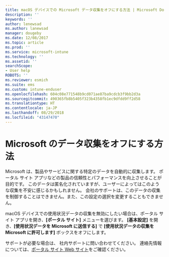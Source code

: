 ```yaml
---
title: macOS デバイスでの Microsoft データ収集をオフにする方法 | Microsoft Docs
description: ''
keywords: ''
author: lenewsad
ms.author: lanewsad
manager: dougeby
ms.date: 12/08/2017
ms.topic: article
ms.prod: ''
ms.service: microsoft-intune
ms.technology: ''
ms.assetid: ''
searchScope:
- User help
ROBOTS: ''
ms.reviewer: esmich
ms.suite: ems
ms.custom: intune-enduser
ms.openlocfilehash: 604c08e771548b9cd071ae87ba9cdcb3f9bb2d3a
ms.sourcegitcommit: 490365fb8b5405f323b4358fb1ec9dfdd9ff2d58
ms.translationtype: HT
ms.contentlocale: ja-JP
ms.lasthandoff: 08/29/2018
ms.locfileid: "43147470"
---
```

# <a name="how-to-turn-off-microsoft-data-collection"></a>Microsoft のデータ収集をオフにする方法

Microsoft は、製品やサービスに関する特定のデータを自動的に収集します。 ポータル サイト アプリなどの製品の信頼性とパフォーマンスを向上させることが目的です。 このデータは匿名化されていますが、ユーザーによってはこのような収集を不安に感じるかもしれません。 会社のサポートは、このデータの収集を制御することはできません。また、この設定の選択を変更することもできません。

macOS デバイスでの使用状況データの収集を無効にしたい場合は、ポータル サイト アプリを開き、**[ポータル サイト]** メニューを選びます。 **[基本設定]** を開き、**[使用状況データを Microsoft に送信する]** で **[使用状況データの収集を Microsoft に許可します]** ボックスをオフにします。

サポートが必要な場合は、 社内サポートに問い合わせてください。 連絡先情報については、[ポータル サイト Web サイト](https://go.microsoft.com/fwlink/?linkid=2010980)をご確認ください。
